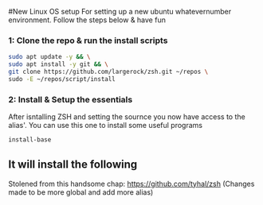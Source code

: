 #New Linux OS setup
For setting up a new ubuntu whatevernumber environment.
Follow the steps below & have fun

### 1: Clone the repo & run the install scripts
```bash
sudo apt update -y && \
sudo apt install -y git && \
git clone https://github.com/largerock/zsh.git ~/repos \
sudo -E ~/repos/script/install
```

### 2: Install & Setup the essentials
After isntalling ZSH and setting the sournce you now have access to the alias'.
You can use this one to install some useful programs
```bash
install-base
```
It will install the following
- 


Stolened from this handsome chap: https://github.com/tyhal/zsh
(Changes made to be more global and add more alias)
